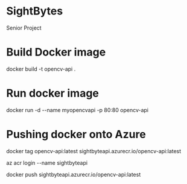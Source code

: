 # SightBytes
Senior Project

# Build Docker image
docker build -t opencv-api .

# Run docker image
docker run -d --name myopencvapi -p 80:80 opencv-api

# Pushing docker onto Azure

docker tag opencv-api:latest sightbyteapi.azurecr.io/opencv-api:latest

az acr login --name sightbyteapi

docker push sightbyteapi.azurecr.io/opencv-api:latest
